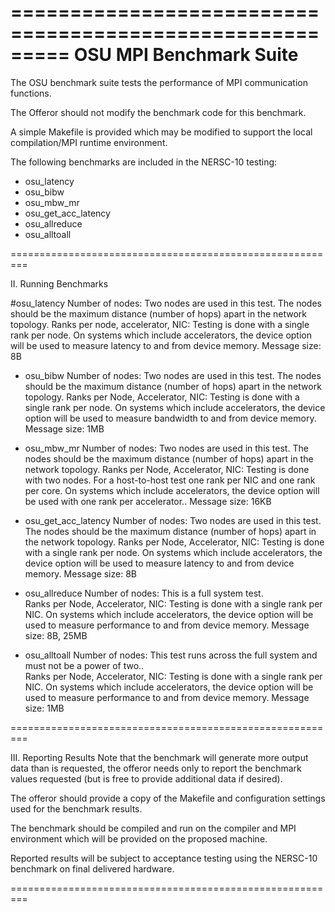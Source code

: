 =========================================================
OSU MPI Benchmark Suite
=========================================================

The OSU benchmark suite tests the performance of MPI communication functions.

The Offeror should not modify the benchmark code for this benchmark.

A simple Makefile is provided which may be modified to support the local
compilation/MPI runtime environment.

The following benchmarks are included in the NERSC-10 testing:

* osu_latency
* osu_bibw
* osu_mbw_mr
* osu_get_acc_latency
* osu_allreduce
* osu_alltoall

=========================================================

II. Running Benchmarks

#osu_latency
Number of nodes: Two nodes are used in this test.  The nodes should be the maximum distance (number of hops) apart in the network topology.
Ranks per node, accelerator, NIC: Testing is done with a single rank per node.  On systems which include accelerators, the device option will be used to measure latency to and from device memory.
Message size: 8B

* osu_bibw
Number of nodes: Two nodes are used in this test.  The nodes should be the maximum distance (number of hops) apart in the network topology.
Ranks per Node, Accelerator, NIC: Testing is done with a single rank per node.  On systems which include accelerators, the device option will be used to measure bandwidth to and from device memory.
Message size: 1MB

* osu_mbw_mr
Number of nodes: Two nodes are used in this test.  The nodes should be the maximum distance (number of hops) apart in the network topology.
Ranks per Node, Accelerator, NIC: Testing is done with two nodes.  For a host-to-host test one rank per NIC and one rank per core.  On systems which include accelerators, the device option will be used with one rank per accelerator..
Message size: 16KB

* osu_get_acc_latency
Number of nodes: Two nodes are used in this test.  The nodes should be the maximum distance (number of hops) apart in the network topology.
Ranks per Node, Accelerator, NIC: Testing is done with a single rank per node.  On systems which include accelerators, the device option will be used to measure latency to and from device memory.
Message size: 8B

* osu_allreduce
Number of nodes: This is a full system test.  
Ranks per Node, Accelerator, NIC: Testing is done with a single rank per NIC.  On systems which include accelerators, the device option will be used to measure performance to and from device memory.
Message size: 8B, 25MB

* osu_alltoall
Number of nodes: This test runs across the full system and must not be a power of two..  
Ranks per Node, Accelerator, NIC: Testing is done with a single rank per NIC.  On systems which include accelerators, the device option will be used to measure performance to and from device memory.
Message size: 1MB

=========================================================

III. Reporting Results
Note that the benchmark will generate more output data than is requested, the
offeror needs only to report the benchmark values requested (but is free
to provide additional data if desired).

The offeror should provide a copy of the Makefile and configuration
settings used for the benchmark results. 

The benchmark should be compiled and run on the compiler and MPI environment
which will be provided on the proposed machine.

Reported results will be subject to acceptance testing using the NERSC-10
benchmark on final delivered hardware.

=========================================================
